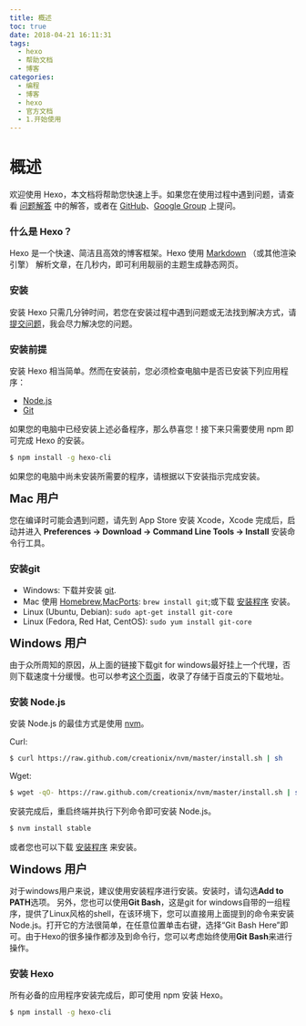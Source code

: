 ```yaml
---
title: 概述
toc: true
date: 2018-04-21 16:11:31
tags: 
  - hexo
  - 帮助文档
  - 博客
categories:
  - 编程
  - 博客
  - hexo
  - 官方文档
  - 1.开始使用
---
```


# 概述

欢迎使用 Hexo，本文档将帮助您快速上手。如果您在使用过程中遇到问题，请查看 [问题解答](https://hexo.io/zh-cn/docs/troubleshooting.html) 中的解答，或者在 [GitHub](https://github.com/hexojs/hexo/issues)、[Google Group](https://groups.google.com/forum/#!forum/hexo) 上提问。

### 什么是 Hexo？

Hexo 是一个快速、简洁且高效的博客框架。Hexo 使用 [Markdown](https://daringfireball.net/projects/markdown/) （或其他渲染引擎） 解析文章，在几秒内，即可利用靓丽的主题生成静态网页。

### 安装

安装 Hexo 只需几分钟时间，若您在安装过程中遇到问题或无法找到解决方式，请[提交问题](https://github.com/hexojs/hexo/issues)，我会尽力解决您的问题。

### 安装前提

安装 Hexo 相当简单。然而在安装前，您必须检查电脑中是否已安装下列应用程序：

* [Node.js](https://nodejs.org/en/)
* [Git](https://git-scm.com/)

如果您的电脑中已经安装上述必备程序，那么恭喜您！接下来只需要使用 npm 即可完成 Hexo 的安装。
```bash
$ npm install -g hexo-cli
```
如果您的电脑中尚未安装所需要的程序，请根据以下安装指示完成安装。

<div class="bs-callout bs-callout-danger"><strong class="note-title" style="font-size:20px">Mac 用户</strong>

您在编译时可能会遇到问题，请先到 App Store 安装 Xcode，Xcode 完成后，启动并进入 **Preferences -> Download -> Command Line Tools -> Install** 安装命令行工具。
</div>

### 安装git

- Windows: 下载并安装 [git](https://git-scm.com/download/win).
- Mac 使用 [Homebrew](http://mxcl.github.com/homebrew/),[MacPorts](http://www.macports.org/): `brew install git`;或下载 [安装程序](http://sourceforge.net/projects/git-osx-installer/) 安装。
- Linux (Ubuntu, Debian): `sudo apt-get install git-core`
- Linux (Fedora, Red Hat, CentOS): `sudo yum install git-core`

<div class="bs-callout bs-callout-danger"> <Strong class="note-title" style="font-size:20px">Windows 用户</strong> 

由于众所周知的原因，从上面的链接下载git for windows最好挂上一个代理，否则下载速度十分缓慢。也可以参考[这个页面](https://github.com/waylau/git-for-win)，收录了存储于百度云的下载地址。</div>

### 安装 Node.js
安装 Node.js 的最佳方式是使用 [nvm](https://github.com/creationix/nvm)。

Curl:

```bash
$ curl https://raw.github.com/creationix/nvm/master/install.sh | sh
```

Wget:

```bash
$ wget -qO- https://raw.github.com/creationix/nvm/master/install.sh | sh
```

安装完成后，重启终端并执行下列命令即可安装 Node.js。

```bash
$ nvm install stable
```

或者您也可以下载 [安装程序](http://nodejs.org/) 来安装。

<div class="bs-callout bs-callout-danger"> <Strong class="note-title" style="font-size:20px">Windows 用户</strong> 

对于windows用户来说，建议使用安装程序进行安装。安装时，请勾选**Add to PATH**选项。
另外，您也可以使用**Git Bash**，这是git for windows自带的一组程序，提供了Linux风格的shell，在该环境下，您可以直接用上面提到的命令来安装Node.js。打开它的方法很简单，在任意位置单击右键，选择“Git Bash Here”即可。由于Hexo的很多操作都涉及到命令行，您可以考虑始终使用**Git Bash**来进行操作。</div>

### 安装 Hexo

所有必备的应用程序安装完成后，即可使用 npm 安装 Hexo。

```bash
$ npm install -g hexo-cli
```
